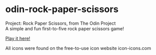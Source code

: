 # odin-rock-paper-scissors
Project: Rock Paper Scissors, from The Odin Project <br>
A simple and fun first-to-five rock paper scissors game! <br>

[Play it here!](https://samjwebster.github.io/odin-rock-paper-scissors/)


All icons were found on the free-to-use icon website icon-icons.com

